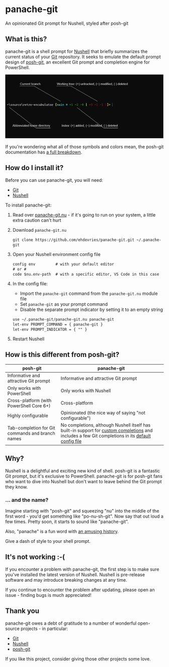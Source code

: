 # panache-git

An opinionated Git prompt for Nushell, styled after posh-git

## What is this?

panache-git is a shell prompt for [Nushell](https://www.nushell.sh/) that briefly summarizes the current status of your [Git](https://git-scm.com/) repository.
It seeks to emulate the default prompt design of [posh-git](https://github.com/dahlbyk/posh-git), an excellent Git prompt and completion engine for PowerShell.

![prompt with hints](./docs/prompt-with-hints.png)

If you're wondering what all of those symbols and colors mean, the posh-git documentation has [a full breakdown](https://github.com/dahlbyk/posh-git#git-status-summary-information).

## How do I install it?

Before you can use panache-git, you will need:

- [Git](https://git-scm.com/)
- [Nushell](https://www.nushell.sh/)

To install panache-git:

1. Read over [panache-git.nu](./panache-git.nu) - if it's going to run on your system, a little extra caution can't hurt

2. Download `panache-git.nu`

   ```nu
   git clone https://github.com/ehdevries/panache-git.git ~/.panache-git
   ```

3. Open your Nushell environment config file

   ```nu
   config env         # with your default editor
   # or #
   code $nu.env-path  # with a specific editor, VS Code in this case
   ```

4. In the config file:

   - Import the `panache-git` command from the `panache-git.nu` module file
   - Set `panache-git` as your prompt command
   - Disable the separate prompt indicator by setting it to an empty string

   ```nu
   use ~/.panache-git/panache-git.nu panache-git
   let-env PROMPT_COMMAND = { panache-git }
   let-env PROMPT_INDICATOR = { "" }
   ```

5. Restart Nushell

## How is this different from posh-git?

| posh-git | panache-git |
| --- | --- |
| Informative and attractive Git prompt | Informative and attractive Git prompt |
| Only works with PowerShell | Only works with Nushell |
| Cross-platform (with PowerShell Core 6+) | Cross-platform |
| Highly configurable | Opinionated (the nice way of saying "not configurable") |
| Tab-completion for Git commands and branch names | No completions, although Nushell itself has built-in support for [custom completions](https://www.nushell.sh/book/custom_completions.html) and includes a few Git completions in its [default config file](https://www.nushell.sh/book/configuration.html) |

## Why?

Nushell is a delightful and exciting new kind of shell.
posh-git is a fantastic Git prompt, but it's exclusive to PowerShell.
panache-git is for posh-git fans who want to dive into Nushell but don't want to leave behind the Git prompt they know.

### ... and the name?

Imagine starting with "posh-git" and squeezing "nu" into the middle of the first word - you'd get something like "po-nu-sh-git".
Now say that out loud a few times.
Pretty soon, it starts to sound like "panache-git".

Also, "panache" is a fun word with [an amusing history](https://www.merriam-webster.com/dictionary/panache).

Give a dash of style to your shell prompt.

## It's not working :-(

If you encounter a problem with panache-git, the first step is to make sure you've installed the latest version of Nushell.
Nushell is pre-release software and may introduce breaking changes at any time.

If you continue to encounter the problem after updating, please open an issue - finding bugs is much appreciated!

## Thank you

panache-git owes a debt of gratitude to a number of wonderful open-source projects - in particular:

- [Git](https://github.com/git/git)
- [Nushell](https://github.com/nushell/nushell)
- [posh-git](https://github.com/dahlbyk/posh-git)

If you like this project, consider giving those other projects some love.

